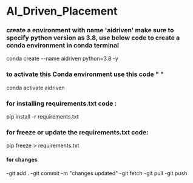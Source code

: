 # AI_Driven_Placement

### create a environment with name 'aidriven' make sure to specify python version as 3.8, use below code to create a conda environment in conda terminal
conda create --name aidriven python=3.8 -y

### to activate this Conda environment use this code "  "
conda activate aidriven

### for installing requirements.txt code :
pip install -r requirements.txt

### for freeze or update the requirements.txt code:
pip freeze > requirements.txt

#### for changes
-git add .
-git commit -m "changes updated"
-git fetch
-git pull
-git push
